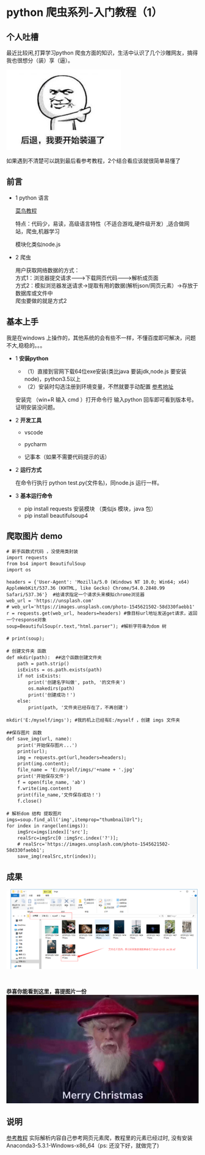 # python 爬虫系列-入门教程（1）

## 个人吐槽

   最近比较闲,打算学习python 爬虫方面的知识，生活中认识了几个沙雕网友，搞得我也很想分（装）享（逼）。
   
   ![Image text](https://github.com/5201314999/jrNote/blob/master/docs/.vuepress/public/docs/9555112-300x212.jpg?raw=true)

   如果遇到不清楚可以跳到最后看参考教程，2个结合看应该就很简单易懂了

## 前言

* 1 python 语言

    [菜鸟教程](http://www.runoob.com/python/python-tutorial.html)

    特点：代码少，易读，高级语言特性（不适合游戏,硬件级开发）,适合做网站，爬虫,机器学习

    模块化类似node.js

* 2 爬虫

    用户获取网络数据的方式：<br>
    方式1：浏览器提交请求--->下载网页代码--->解析成页面<br>
    方式2：模拟浏览器发送请求->提取有用的数据(解析json/网页元素）->存放于数据库或文件中<br>
    爬虫要做的就是方式2<br>

## 基本上手 

   我是在windows 上操作的，其他系统的会有些不一样，不懂百度即可解决，问题不大,稳稳的。。。

* 1 **安装python**

    - （1）直接到官网下载64位exe安装(类比java 要装jdk,node.js 要安装node)，python3.5以上
    - （2）安装时勾选注册到环境变量，不然就要手动配置 [参考地址](https://www.cnblogs.com/huangbiquan/p/7784533.html)

    安装完 （win+R 输入 cmd ）打开命令行 输入python 回车即可看到版本号。证明安装没问题。

* 2 **开发工具**

    -   vscode 

    -   pycharm

    -   记事本（如果不需要代码提示的话）

* 2 **运行方式** 

    在命令行执行 python test.py(文件名)，同node.js 运行一样。

* 3 **基本运行命令**

    - pip install requests   安装模块 （类似js 模块，java 包）
    - pip install beautifulsoup4 
    

## 爬取图片 demo  

```
# 新手函数式代码 ，没使用类封装
import requests 
from bs4 import BeautifulSoup
import os

headers = {'User-Agent': 'Mozilla/5.0 (Windows NT 10.0; Win64; x64) AppleWebKit/537.36 (KHTML, like Gecko) Chrome/54.0.2840.99 Safari/537.36'}  #给请求指定一个请求头来模拟chrome浏览器
web_url = 'https://unsplash.com'
# web_url='https://images.unsplash.com/photo-1545621502-58d330faebb1'
r = requests.get(web_url, headers=headers) #像目标url地址发送get请求，返回一个response对象
soup=BeautifulSoup(r.text,"html.parser"); #解析字符串为dom 树

# print(soup);

# 创建文件夹 函数
def mkdir(path):  ##这个函数创建文件夹
    path = path.strip()
    isExists = os.path.exists(path)
    if not isExists:
        print('创建名字叫做', path, '的文件夹')
        os.makedirs(path)
        print('创建成功！')
    else:
        print(path, '文件夹已经存在了，不再创建')

mkdir('E:/myself/imgs'); #我的机上已经有E:/myself ，创建 imgs 文件夹

##保存图片 函数
def save_img(url, name): 
    print('开始保存图片...')
    print(url);
    img = requests.get(url,headers=headers);
    print(img.content);
    file_name = 'E:/myself/imgs/'+name + '.jpg'
    print('开始保存文件')
    f = open(file_name, 'ab')
    f.write(img.content)
    print(file_name,'文件保存成功！')
    f.close()
    
# 解析dom 结构 提取图片
imgs=soup.find_all('img',itemprop="thumbnailUrl");
for index in range(len(imgs)):
    imgSrc=imgs[index]['src'];
    realSrc=imgSrc[0 :imgSrc.index('?')];
    # realSrc='https://images.unsplash.com/photo-1545621502-58d330faebb1';
    save_img(realSrc,str(index));

```
## 成果
 ![py_1](https://github.com/5201314999/jrNote/blob/master/docs/.vuepress/public/docs/py_1.png?raw=true)

 <br>

 **恭喜你能看到这里，喜提图片一份**
 ![py_2](https://github.com/5201314999/jrNote/blob/master/docs/.vuepress/public/docs/py_2.jpg?raw=true)


## 说明

[参考教程](https://www.cnblogs.com/Albert-Lee/p/6232745.html)  实际解析内容自己参考网页元素爬，教程里的元素已经过时, 没有安装Anaconda3-5.3.1-Windows-x86_64（ps: 还没下好，就做完了)



